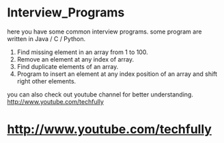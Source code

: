 # Interview_Programs

here you have some common interview programs. some program are written in Java / C / Python.

1. Find missing element in an array from 1 to 100.
2. Remove an element at any index of array.
3. Find duplicate elements of an array.
4. Program to insert an element at any index position of an array and shift right other elements.


you can also check out youtube channel for better understanding.
http://www.youtube.com/techfully
# http://www.youtube.com/techfully
